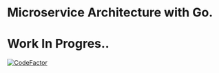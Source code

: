 # Microservice Architecture with Go.

# Work In Progres..


[![CodeFactor](https://www.codefactor.io/repository/github/myavuzyagis/gopipe/badge/trunk)](https://www.codefactor.io/repository/github/myavuzyagis/gopipe/overview/trunk)
